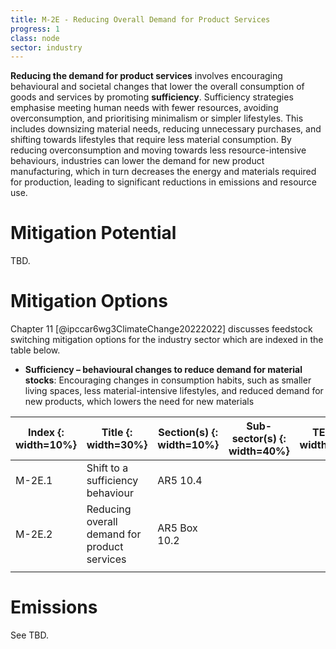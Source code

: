 ```yaml
---
title: M-2E - Reducing Overall Demand for Product Services
progress: 1
class: node
sector: industry
---
```


**Reducing the demand for product services** involves encouraging behavioural and societal changes that lower the overall consumption of goods and services by promoting **sufficiency**. Sufficiency strategies emphasise meeting human needs with fewer resources, avoiding overconsumption, and prioritising minimalism or simpler lifestyles. This includes downsizing material needs, reducing unnecessary purchases, and shifting towards lifestyles that require less material consumption. By reducing overconsumption and moving towards less resource-intensive behaviours, industries can lower the demand for new product manufacturing, which in turn decreases the energy and materials required for production, leading to significant reductions in emissions and resource use.

# Mitigation Potential
TBD.


# Mitigation Options

Chapter 11 [@ipccar6wg3ClimateChange20222022] discusses feedstock switching mitigation options for the industry sector which are indexed in the table below. 


- **Sufficiency – behavioural changes to reduce demand for material stocks**: Encouraging changes in consumption habits, such as smaller living spaces, less material-intensive lifestyles, and reduced demand for new products, which lowers the need for new materials​



| Index {: width=10%} | Title {: width=30%}                          | Section(s) {: width=10%} | Sub-sector(s) {: width=40%} | TE(s) {: width=10%} |
| ------------------- | -------------------------------------------- | ------------------------ | --------------------------- | ------------------- |
| M-2E.1              | Shift to a sufficiency behaviour             | AR5 10.4                 |                             |                     |
| M-2E.2              | Reducing overall demand for product services | AR5 Box 10.2             |                             |                     |
|                     |                                              |                          |                             |                     |


# Emissions
See TBD.
